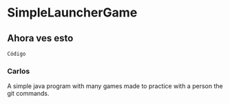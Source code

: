 # SimpleLauncherGame
## Ahora ves esto
`Código`

### Carlos

A simple java program with many games made to practice with a person the git commands.
